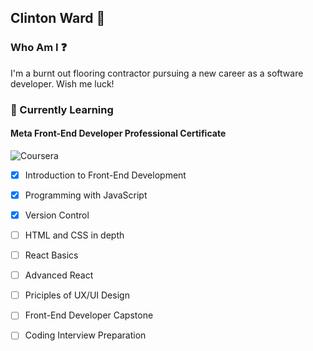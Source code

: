 ## Clinton Ward 👋

### Who Am I ❓
I'm a burnt out flooring contractor pursuing a new career as a software developer. Wish me luck! 

### 🌱 Currently Learning
#### Meta Front-End Developer Professional Certificate
![Coursera](https://img.shields.io/badge/Coursera-%230056D2.svg?style=for-the-badge&logo=Coursera&logoColor=white)
- [x] Introduction to Front-End Development
- [x] Programming with JavaScript
- [x] Version Control
- [ ] HTML and CSS in depth
- [ ] React Basics
- [ ] Advanced React
- [ ] Priciples of UX/UI Design
- [ ] Front-End Developer Capstone
- [ ] Coding Interview Preparation



<!--
**clintonward/clintonward** is a ✨ _special_ ✨ repository because its `README.md` (this file) appears on your GitHub profile.

Here are some ideas to get you started:

- 🔭 I’m currently working on ...
- 🌱 I’m currently learning ...
- 👯 I’m looking to collaborate on ...
- 🤔 I’m looking for help with ...
- 💬 Ask me about ...
- 📫 How to reach me: ...
- 😄 Pronouns: ...
- ⚡ Fun fact: ...
-->
